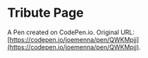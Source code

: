 # Tribute Page

A Pen created on CodePen.io. Original URL: [https://codepen.io/joemenna/pen/QWKMpjj](https://codepen.io/joemenna/pen/QWKMpjj).


